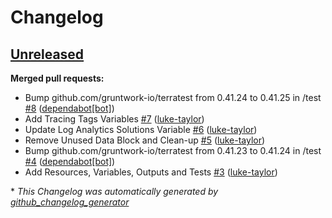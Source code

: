 # Changelog

## [Unreleased](https://github.com/luke-taylor/terraform-azurerm-management/tree/HEAD)

**Merged pull requests:**

- Bump github.com/gruntwork-io/terratest from 0.41.24 to 0.41.25 in /test [\#8](https://github.com/luke-taylor/terraform-azurerm-management/pull/8) ([dependabot[bot]](https://github.com/apps/dependabot))
- Add Tracing Tags Variables [\#7](https://github.com/luke-taylor/terraform-azurerm-management/pull/7) ([luke-taylor](https://github.com/luke-taylor))
- Update Log Analytics Solutions Variable  [\#6](https://github.com/luke-taylor/terraform-azurerm-management/pull/6) ([luke-taylor](https://github.com/luke-taylor))
- Remove Unused Data Block and Clean-up [\#5](https://github.com/luke-taylor/terraform-azurerm-management/pull/5) ([luke-taylor](https://github.com/luke-taylor))
- Bump github.com/gruntwork-io/terratest from 0.41.23 to 0.41.24 in /test [\#4](https://github.com/luke-taylor/terraform-azurerm-management/pull/4) ([dependabot[bot]](https://github.com/apps/dependabot))
- Add Resources, Variables, Outputs and Tests [\#3](https://github.com/luke-taylor/terraform-azurerm-management/pull/3) ([luke-taylor](https://github.com/luke-taylor))



\* *This Changelog was automatically generated by [github_changelog_generator](https://github.com/github-changelog-generator/github-changelog-generator)*
